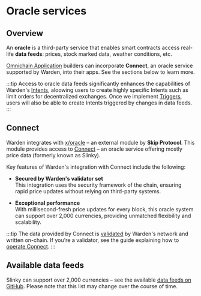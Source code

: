 ﻿---
sidebar_position: 6
---

# Oracle services

## Overview

An **oracle** is a third-party service that enables smart contracts access real-life **data feeds**: prices, stock marked data, weather conditions, etc.

[Omnichain Application](/learn/glossary#omnichain-application) builders can incorporate **Connect**, an oracle service supported by Warden, into their apps. See the sections below to learn more.

:::tip
Access to oracle data feeds significantly enhances the capabilities of Warden's [Intents](/learn/glossary#intent), aloowing users to create highly specific Intents such as limit orders for decentralized exchanges. Once we implement [Triggers](/learn/glossary#trigger), users will also be able to create Intents triggered by changes in data feeds.
:::


## Connect

Warden integrates with [x/oracle](/learn/warden-protocol-modules/external-modules#xoracle) – an external module by **Skip Protocol**. This module provides access to [Connect](https://docs.skip.build/connect/introduction) – an oracle service offering mostly price data (formerly known as Slinky).

Key features of Warden's integration with Connect include the following:

- **Secured by Warden's validator set**  
    This integration uses the security framework of the chain, ensuring rapid price updates without relying on third-party systems.

- **Exceptional performance**  
    With millisecond-fresh price updates for every block, this oracle system can support over 2,000 currencies, providing unmatched flexibility and scalability.

:::tip
The data provided by Connect is [validated](/learn/glossary#validator) by Warden's network and written on-chain. If you're a validator, see the guide explaining how to [operate Connect](/operate-a-node/operate-slinky).
:::

## Available data feeds

Slinky can support over 2,000 currencies – see the available [data feeds on GitHub](https://github.com/skip-mev/slinky/blob/30bf58f5ad6dcf417a3747b7cfffdc637ae3c70f/cmd/constants/markets.go#L1615). Please note that this list may change over the course of time.
